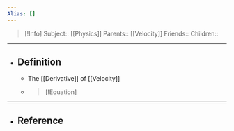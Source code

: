 ```yaml
---
Alias: []
---
```

> [!Info]
> Subject:: [[Physics]]
> Parents:: [[Velocity]]
> Friends:: 
> Children:: 
---
- ## Definition
	- The [[Derivative]] of [[Velocity]]
	- > [!Equation]
	  > 
---
- ## Reference